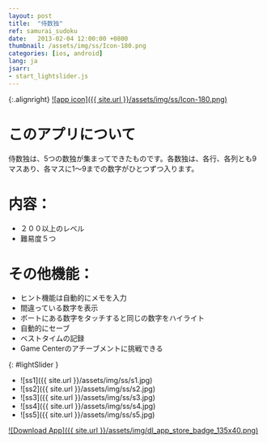 ```yaml
---
layout: post
title:  "侍数独"
ref: samurai_sudoku
date:   2013-02-04 12:00:00 +0800
thumbnail: /assets/img/ss/Icon-180.png
categories: [ios, android]
lang: ja
jsarr:
- start_lightslider.js
---
```


{:.alignright}
[![app icon]({{ site.url }}/assets/img/ss/Icon-180.png)][app-link-1]

# このアプリについて
侍数独は、5つの数独が集まってできたものです。各数独は、各行、各列とも9マスあり、各マスに1～9までの数字がひとつずつ入ります。

# 内容：
- ２００以上のレベル
- 難易度５つ

# その他機能：
- ヒント機能は自動的にメモを入力
- 間違っている数字を表示
- ボートにある数字をタッチすると同じの数字をハイライト
- 自動的にセーブ
- ベストタイムの記録
- Game Centerのアチーブメントに挑戦できる


{: #lightSlider }
*   ![ss1]({{ site.url }}/assets/img/ss/s1.jpg)
*   ![ss2]({{ site.url }}/assets/img/ss/s2.jpg)
*   ![ss3]({{ site.url }}/assets/img/ss/s3.jpg)
*   ![ss4]({{ site.url }}/assets/img/ss/s4.jpg)
*   ![ss5]({{ site.url }}/assets/img/ss/s5.jpg)

[![Download App]({{ site.url }}/assets/img/dl_app_store_badge_135x40.png)][app-link-1]

[app-link-1]: http://itunes.apple.com/app/id594421598
